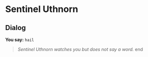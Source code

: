 # Sentinel Uthnorn


## Dialog

**You say:** `hail`



>*Sentinel Uthnorn watches you but does not say a word.*
end
